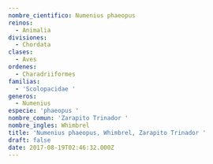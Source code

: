 ```yaml
---
nombre_cientifico: Numenius phaeopus
reinos:
  - Animalia
divisiones:
  - Chordata
clases:
  - Aves
ordenes:
  - Charadriiformes
familias:
  - 'Scolopacidae '
generos:
  - Numenius
especie: 'phaeopus '
nombre_comun: 'Zarapito Trinador '
nombre_ingles: Whimbrel
title: 'Numenius phaeopus, Whimbrel, Zarapito Trinador '
draft: false
date: 2017-08-19T02:46:32.000Z
---
```


